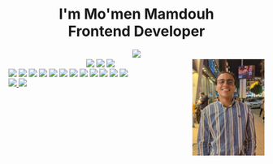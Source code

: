 <h1 align="center">I'm Mo'men Mamdouh<br>Frontend Developer</h1>

<div align="center">
  <img src="https://visitor-badge.laobi.icu/badge?page_id=Momen-Mamdouh.Momen-Mamdouh&left_color=darkgrey&right_color=yellow&left_text=Profile%20Views" />
</div>

<img align="right" height="190" src="assets/profile.jpg" />

<div align="center">
  <img src="https://github-readme-stats.vercel.app/api?username=Momen-Mamdouh&show_icons=true&count_private=true&theme=react&hide_border=false" height="150" />
  <img src="https://github-readme-streak-stats.herokuapp.com/?user=Momen-Mamdouh&theme=react&hide_border=false" height="150" />
  <img src="https://github-readme-stats.vercel.app/api/top-langs?username=Momen-Mamdouh&layout=compact&theme=react&hide_border=false" height="150" />
</div>

<div align="left">
  <img src="https://cdn.jsdelivr.net/gh/devicons/devicon/icons/javascript/javascript-original.svg" height="30" />
  <img src="https://cdn.jsdelivr.net/gh/devicons/devicon/icons/typescript/typescript-original.svg" height="30" />
  <img src="https://cdn.jsdelivr.net/gh/devicons/devicon/icons/react/react-original.svg" height="30" />
  <img src="https://cdn.jsdelivr.net/gh/devicons/devicon/icons/html5/html5-original.svg" height="30" />
  <img src="https://cdn.jsdelivr.net/gh/devicons/devicon/icons/css3/css3-original.svg" height="30" />
  <img src="https://cdn.jsdelivr.net/gh/devicons/devicon/icons/bootstrap/bootstrap-original.svg" height="30" />
  <img src="https://cdn.jsdelivr.net/gh/devicons/devicon/icons/git/git-original.svg" height="30" />
  <img src="https://cdn.jsdelivr.net/gh/devicons/devicon/icons/github/github-original.svg" height="30" />
  <img src="https://cdn.jsdelivr.net/gh/devicons/devicon/icons/jquery/jquery-original.svg" height="30" />
  <img src="https://cdn.jsdelivr.net/gh/devicons/devicon/icons/npm/npm-original-wordmark.svg" height="30" />
  <img src="https://cdn.jsdelivr.net/gh/devicons/devicon/icons/nextjs/nextjs-original.svg" height="30" />
  <img src="https://cdn.jsdelivr.net/gh/devicons/devicon/icons/angularjs/angularjs-original.svg" height="30" />
</div>

<div align="left">
  <a href="mailto:momenmamdouhw@gmail.com" target="_blank">
    <img src="https://img.shields.io/static/v1?message=Gmail&logo=gmail&color=D14836&logoColor=white&style=for-the-badge" height="35" />
  </a>
  <a href="https://www.linkedin.com/in/mo-men-mamdouh-aa5baa20a/" target="_blank">
    <img src="https://img.shields.io/static/v1?message=LinkedIn&logo=linkedin&color=0077B5&logoColor=white&style=for-the-badge" height="35" />
  </a>
</div>


